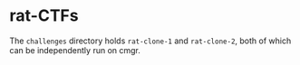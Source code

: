# rat-CTFs

The `challenges` directory holds `rat-clone-1` and `rat-clone-2`, both of which can be independently run on cmgr.
